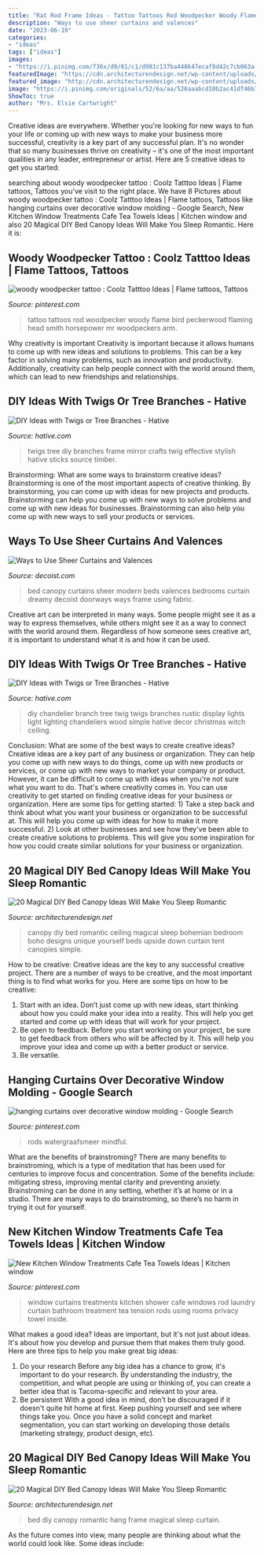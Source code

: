 ```yaml
---
title: "Rat Rod Frame Ideas - Tattoo Tattoos Rod Woodpecker Woody Flame Bird Peckerwood Flaming Head Smith Horsepower Mr Woodpeckers Arm"
description: "Ways to use sheer curtains and valences"
date: "2023-06-19"
categories:
- "ideas"
tags: ["ideas"]
images:
- "https://i.pinimg.com/736x/d9/81/c1/d981c137ba448647ecaf8d42c7cb063a--flame-tattoos-head-tattoos.jpg"
featuredImage: "https://cdn.architecturendesign.net/wp-content/uploads/2015/07/AD-DIY-Bed-Canopy-10.jpg"
featured_image: "http://cdn.architecturendesign.net/wp-content/uploads/2015/07/AD-DIY-Bed-Canopy-12.jpg"
image: "https://i.pinimg.com/originals/52/6a/aa/526aaabcd10b2ac41df46b7cecdbfff5.png"
ShowToc: true
author: "Mrs. Elsie Cartwright"
---
```



Creative ideas are everywhere. Whether you're looking for new ways to fun your life or coming up with new ways to make your business more successful, creativity is a key part of any successful plan. It's no wonder that so many businesses thrive on creativity – it's one of the most important qualities in any leader, entrepreneur or artist. Here are 5 creative ideas to get you started: 

	

		
searching about woody woodpecker tattoo : Coolz Tatttoo Ideas | Flame tattoos, Tattoos you've visit to the right place. We have 8 Pictures about woody woodpecker tattoo : Coolz Tatttoo Ideas | Flame tattoos, Tattoos like hanging curtains over decorative window molding - Google Search, New Kitchen Window Treatments Cafe Tea Towels Ideas | Kitchen window and also 20 Magical DIY Bed Canopy Ideas Will Make You Sleep Romantic. Here it is:
		
    
## Woody Woodpecker Tattoo : Coolz Tatttoo Ideas | Flame Tattoos, Tattoos

<img loading=lazy src="https://i.pinimg.com/736x/d9/81/c1/d981c137ba448647ecaf8d42c7cb063a--flame-tattoos-head-tattoos.jpg" onerror="this.onerror=null;this.src='https://tse1.mm.bing.net/th?id=OIP.8eOSZ3XAieEAp7_S7oMIsQHaFj&amp;pid=15.1';" alt="woody woodpecker tattoo : Coolz Tatttoo Ideas | Flame tattoos, Tattoos">

_Source: pinterest.com_

>tattoo tattoos rod woodpecker woody flame bird peckerwood flaming head smith horsepower mr woodpeckers arm. 

	

Why creativity is important
Creativity is important because it allows humans to come up with new ideas and solutions to problems. This can be a key factor in solving many problems, such as innovation and productivity. Additionally, creativity can help people connect with the world around them, which can lead to new friendships and relationships.

    
## DIY Ideas With Twigs Or Tree Branches - Hative

<img loading=lazy src="https://hative.com/wp-content/uploads/2015/01/twig-crafts/19-diy-ideas-with-twigs-sticks-tree-branches.jpg" onerror="this.onerror=null;this.src='https://tse3.mm.bing.net/th?id=OIP.LQuRosci4VqZLHBI1ZqocwHaKW&amp;pid=15.1';" alt="DIY Ideas with Twigs or Tree Branches - Hative">

_Source: hative.com_

>twigs tree diy branches frame mirror crafts twig effective stylish hative sticks source timber. 

	

Brainstorming: What are some ways to brainstorm creative ideas?
Brainstorming is one of the most important aspects of creative thinking. By brainstorming, you can come up with ideas for new projects and products. Brainstorming can help you come up with new ways to solve problems and come up with new ideas for businesses. Brainstorming can also help you come up with new ways to sell your products or services.

    
## Ways To Use Sheer Curtains And Valences

<img loading=lazy src="https://cdn.decoist.com/wp-content/uploads/2013/10/modern-bed-canopy-with-white-curtains.jpg" onerror="this.onerror=null;this.src='https://tse3.mm.bing.net/th?id=OIP.3cWlLMbsFpQYA6ppJIT_8AHaFj&amp;pid=15.1';" alt="Ways to Use Sheer Curtains and Valences">

_Source: decoist.com_

>bed canopy curtains sheer modern beds valences bedrooms curtain dreamy decoist doorways ways frame using fabric. 

	

Creative art can be interpreted in many ways. Some people might see it as a way to express themselves, while others might see it as a way to connect with the world around them. Regardless of how someone sees creative art, it is important to understand what it is and how it can be used.

    
## DIY Ideas With Twigs Or Tree Branches - Hative

<img loading=lazy src="https://hative.com/wp-content/uploads/2015/01/twig-crafts/15-diy-ideas-with-twigs-sticks-tree-branches.jpg" onerror="this.onerror=null;this.src='https://tse1.mm.bing.net/th?id=OIP.Ezyjtdr5vMV-XFsfWxazYgHaJ4&amp;pid=15.1';" alt="DIY Ideas with Twigs or Tree Branches - Hative">

_Source: hative.com_

>diy chandelier branch tree twig twigs branches rustic display lights light lighting chandeliers wood simple hative decor christmas witch ceiling. 

	

Conclusion: What are some of the best ways to create creative ideas?
Creative ideas are a key part of any business or organization. They can help you come up with new ways to do things, come up with new products or services, or come up with new ways to market your company or product. However, it can be difficult to come up with ideas when you're not sure what you want to do. That's where creativity comes in. You can use creativity to get started on finding creative ideas for your business or organization. Here are some tips for getting started: 1) Take a step back and think about what you want your business or organization to be successful at. This will help you come up with ideas for how to make it more successful. 2) Look at other businesses and see how they've been able to create creative solutions to problems. This will give you some inspiration for how you could create similar solutions for your business or organization.

    
## 20 Magical DIY Bed Canopy Ideas Will Make You Sleep Romantic

<img loading=lazy src="http://cdn.architecturendesign.net/wp-content/uploads/2015/07/AD-DIY-Bed-Canopy-12.jpg" onerror="this.onerror=null;this.src='https://tse1.mm.bing.net/th?id=OIP.VWlLrzixlOWMpjW0QQWpRQHaLJ&amp;pid=15.1';" alt="20 Magical DIY Bed Canopy Ideas Will Make You Sleep Romantic">

_Source: architecturendesign.net_

>canopy diy bed romantic ceiling magical sleep bohemian bedroom boho designs unique yourself beds upside down curtain tent canopies simple. 

	

How to be creative:
Creative ideas are the key to any successful creative project. There are a number of ways to be creative, and the most important thing is to find what works for you. Here are some tips on how to be creative: 
1. Start with an idea. Don’t just come up with new ideas, start thinking about how you could make your idea into a reality. This will help you get started and come up with ideas that will work for your project. 
2. Be open to feedback. Before you start working on your project, be sure to get feedback from others who will be affected by it. This will help you improve your idea and come up with a better product or service. 
3. Be versatile.

    
## Hanging Curtains Over Decorative Window Molding - Google Search

<img loading=lazy src="https://i.pinimg.com/originals/52/6a/aa/526aaabcd10b2ac41df46b7cecdbfff5.png" onerror="this.onerror=null;this.src='https://tse1.mm.bing.net/th?id=OIP.7T4hcqySI6HjW7dvGLpRbgHaLM&amp;pid=15.1';" alt="hanging curtains over decorative window molding - Google Search">

_Source: pinterest.com_

>rods watergraafsmeer mindful. 

	

What are the benefits of brainstroming?
There are many benefits to brainstroming, which is a type of meditation that has been used for centuries to improve focus and concentration. Some of the benefits include: mitigating stress, improving mental clarity and preventing anxiety. Brainstroming can be done in any setting, whether it’s at home or in a studio. There are many ways to do brainstroming, so there’s no harm in trying it out for yourself.

    
## New Kitchen Window Treatments Cafe Tea Towels Ideas | Kitchen Window

<img loading=lazy src="https://i.pinimg.com/originals/e3/53/b0/e353b0dd30e5e3a59cdcd01cae4f989e.jpg" onerror="this.onerror=null;this.src='https://tse1.mm.bing.net/th?id=OIP.X3OtlVquRM_4NZlgUsuO7gAAAA&amp;pid=15.1';" alt="New Kitchen Window Treatments Cafe Tea Towels Ideas | Kitchen window">

_Source: pinterest.com_

>window curtains treatments kitchen shower cafe windows rod laundry curtain bathroom treatment tea tension rods using rooms privacy towel inside. 

	

What makes a good idea?
Ideas are important, but it's not just about ideas. It's about how you develop and pursue them that makes them truly good. Here are three tips to help you make great big ideas:
1. Do your research 
Before any big idea has a chance to grow, it's important to do your research. By understanding the industry, the competition, and what people are using or thinking of, you can create a better idea that is Tacoma-specific and relevant to your area. 
2. Be persistent 
With a good idea in mind, don't be discouraged if it doesn't quite hit home at first. Keep pushing yourself and see where things take you. Once you have a solid concept and market segmentation, you can start working on developing those details (marketing strategy, product design, etc). 

    
## 20 Magical DIY Bed Canopy Ideas Will Make You Sleep Romantic

<img loading=lazy src="https://cdn.architecturendesign.net/wp-content/uploads/2015/07/AD-DIY-Bed-Canopy-10.jpg" onerror="this.onerror=null;this.src='https://tse4.mm.bing.net/th?id=OIP.ohSb7bFCIAILYKSyLgIbxwHaJ4&amp;pid=15.1';" alt="20 Magical DIY Bed Canopy Ideas Will Make You Sleep Romantic">

_Source: architecturendesign.net_

>bed diy canopy romantic hang frame magical sleep curtain. 

	

As the future comes into view, many people are thinking about what the world could look like. Some ideas include: 

